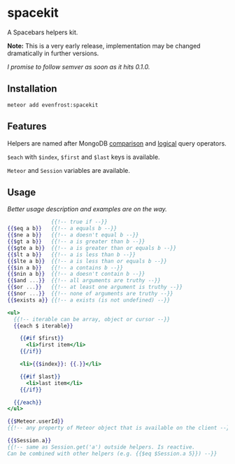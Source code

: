 # spacekit
A Spacebars helpers kit.

**Note:** This is a very early release, implementation may be changed dramatically in further versions.

_I promise to follow semver as soon as it hits 0.1.0._

## Installation
`meteor add evenfrost:spacekit`

## Features
Helpers are named after MongoDB [comparison](http://docs.mongodb.org/manual/reference/operator/query-comparison/) and [logical](http://docs.mongodb.org/manual/reference/operator/query-logical/) query operators.

`$each` with `$index`, `$first` and `$last` keys is available.

`Meteor` and `Session` variables are available.

## Usage
_Better usage description and examples are on the way._
```handlebars
              {{!-- true if --}}
{{$eq a b}}   {{!-- a equals b --}}
{{$ne a b}}   {{!-- a doesn't equal b --}}
{{$gt a b}}   {{!-- a is greater than b --}}
{{$gte a b}}  {{!-- a is greater than or equals b --}}
{{$lt a b}}   {{!-- a is less than b --}}
{{$lte a b}}  {{!-- a is less than or equals b --}}
{{$in a b}}   {{!-- a contains b --}}
{{$nin a b}}  {{!-- a doesn't contain b --}}
{{$and ...}}  {{!-- all arguments are truthy --}}
{{$or ...}}   {{!-- at least one argument is truthy --}}
{{$nor ...}}  {{!-- none of arguments are truthy --}}
{{$exists a}} {{!-- a exists (is not undefined) --}}

<ul>
  {{!-- iterable can be array, object or cursor --}}
  {{each $ iterable}}

    {{#if $first}}
      <li>first item</li>
    {{/if}}

    <li>{{$index}}: {{.}}</li>

    {{#if $last}}
      <li>last item</li>
    {{/if}}

  {{/each}}
</ul>

{{$Meteor.userId}}
{{!-- any property of Meteor object that is available on the client --}}

{{$Session.a}}
{{!-- same as Session.get('a') outside helpers. Is reactive.
Can be combined with other helpers (e.g. {{$eq $Session.a 5}}) --}}
```
